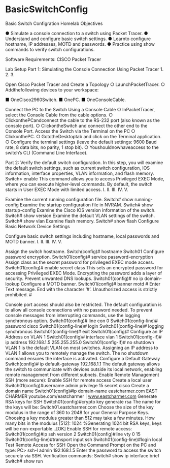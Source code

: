 # BasicSwitchConfig


 Basic Switch Configration Homelab
 Objectives
 
 ● Simulate a console connection to a switch using Packet Tracer.
 ● Understand and configure basic switch settings.
 ● Learnto configure hostname, IP addresses, MOTD and passwords.
 ● Practice using show commands to verify switch configurations.
 
 Software Requirements:
CISCO Packet Tracer
 
 Lab Setup
 Part 1: Simulating the Console Connection Using Packet Tracer
 1.
 2.
 3.
 
 
 Open Cisco Packet Tracer and Create a Topology
 ○ LaunchPacketTracer.
 ○ Addthefollowing devices to your workspace:
 
 ■ OneCisco2960Switch.
 ■ OnePC.
 ■ OneConsoleCable.
 
 Connect the PC to the Switch Using a Console Cable
 ○ InPacketTracer, select the Console Cable from the cable options.
 ○ ClickonthePCandconnect the cable to the RS-232 port (also known as the console
 port).
 ○ ClickontheSwitch and connect the other end to the Console Port.
 Access the Switch via the Terminal on the PC
 ○ ClickonthePC.
 ○ GototheDesktoptab and click on the Terminal application.
 ○ Configure the terminal settings (leave the default settings: 9600 Baud rate, 8 data bits, no
 parity, 1 stop bit).
 ○ Youshouldnowhaveaccess to the switch’s CLI (Command Line Interface).

Part 2: Verify the default switch configuration.
 In this step, you will examine the default switch settings, such as current switch configuration, IOS
 information, interface properties, VLAN information, and flash memory.
 Switch> enable
 This command allows you to access Privileged EXEC Mode, where you can execute higher-level
 commands. By default, the switch starts in User EXEC Mode with limited access.
 I.
 II.
 III.
 IV.
 V.

 Examine the current running configuration file.
 Switch# show running-config
 Examine the startup configuration file in NVRAM.
 Switch# show startup-config
 Examine the Cisco IOS version information of the switch.
 Switch# show version
 Examine the default VLAN settings of the switch.
 Switch# show vlan
 Examine flash memory.
 Switch# show flash
 Configure Basic Network Device Settings
 
 Configure basic switch settings including hostname, local passwords and MOTD banner.
 I.
 II.
 III.
 IV.
 V.
 
 Assign the switch hostname.
 Switch(config)# hostname Switch01
 Configure password encryption.
 Switch01(config)# service password-encryption
 Assign class as the secret password for privileged EXEC mode access.
 Switch01(config)# enable secret class
 This sets an encrypted password for accessing Privileged EXEC Mode. Encrypting the password
 adds a layer of security.
 Prevent unwanted DNS lookups.
 Switch01(config)# no ip domain-lookup
 Configure a MOTD banner.
 Switch01(config)# banner motd #
 Enter Text message. End with the character ‘#’.
 Unauthorized access is strictly prohibited. #


 Console port access should also be restricted. The default configuration is to allow all console
 connections with no password needed. To prevent console messages from interrupting
 commands, use the logging synchronous option.
 Switch01(config)# line con 0
 Switch01(config-line)# password cisco
 Switch01(config-line)# login
 Switch01(config-line)# logging synchronous
 Switch01(config-line)# exit
 Switch01(config)#
 Configure an IP Address on VLAN 1
 Switch01(config)# interface vlan 1
 Switch01(config-if)# ip address 192.168.1.5 255.255.255.0
 Switch01(config-if)# no shutdown
 VLAN 1 is the default VLAN on most switches. Assigning an IP address to VLAN 1 allows you to
 remotely manage the switch. The no shutdown command ensures the interface is activated.
 Configure a Default Gateway
 Switch(config)# ip default-gateway 192.168.1.1
 The default gateway allows the switch to communicate with devices outside its local network,
 enabling remote management from different subnets.
 Enable Remote Management SSH (more secure):
 Enable SSH for remote access
 Create a local user
 Switch01(config)#username admin privilege 15 secret cisco
 Create a domain name
 Switch01(config)#ip domain-name eastcharmer.com
EAST CHARMER youtube.com/eastcharmer | www.eastcharmer.com
 Generate RSA keys for SSH
 Switch01(config)#crypto key generate rsa
 The name for the keys will be: Switch01.eastcharmer.com
 Choose the size of the key modulus in the range of 360 to 2048 for your
 General Purpose Keys. Choosing a key modulus greater than 512 may take a few minutes.
 How many bits in the modulus [512]: 1024
 %Generating 1024 bit RSA keys, keys will be non-exportable...[OK]
 Enable SSH for remote access:
 Switch01(config)#ip ssh version 2
 Switch01(config)#line vty 0 15
 Switch01(config-line)#transport input ssh
 Switch01(config-line)#login local
 Test Remote Access for SSH
 Open the Command Prompt on the PC and type:
 PC> ssh-l admin 192.168.1.5
 Enter the password to access the switch securely via SSH.
 Verification commands:
 Switch# show ip interface brief
 Switch# show run
